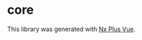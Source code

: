 # core

This library was generated with [Nx Plus Vue](https://github.com/ZachJW34/nx-plus/tree/master/libs/vue).
